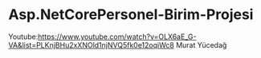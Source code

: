 # Asp.NetCorePersonel-Birim-Projesi
Youtube:https://www.youtube.com/watch?v=OLX6aE_G-VA&list=PLKnjBHu2xXNOld1njNVQ5fk0e12oqiWc8
Murat Yücedağ
